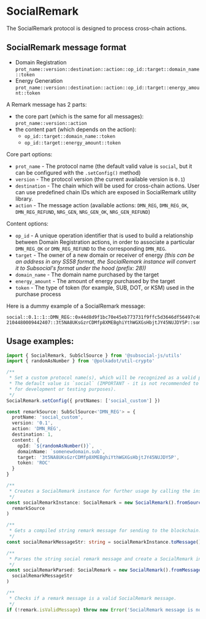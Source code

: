 # SocialRemark

The SocialRemark protocol is designed to process cross-chain actions.

## SocialRemark message format

- Domain Registration
  `prot_name::version::destination::action::op_id::target::domain_name::token`
- Energy Generation
  `prot_name::version::destination::action::op_id::target::energy_amount::token`

A Remark message has 2 parts:
- the core part (which is the same for all messages): `prot_name::version::action`
- the content part (which depends on the action):
  - `op_id::target::domain_name::token`
  - `op_id::target::energy_amount::token`

Core part options:
- `prot_name` - The protocol name (the default valid value is `social`, but it can be configured with the `.setConfig()` method)
- `version` - The protocol version (the current available version is `0.1`)
- `destination` - The chain which will be used for cross-chain actions. User can use predefined chain IDs which are
    exposed in SocialRemark utility library.
- `action` - The message action (available actions: `DMN_REG`, `DMN_REG_OK`, `DMN_REG_REFUND`, `NRG_GEN`, `NRG_GEN_OK`, `NRG_GEN_REFUND`)

Content options:
- `op_id` - A unique operation identifier that is used to build a relationship between Domain Registration actions, in order to associate a particular `DMN_REG_OK` or `DMN_REG_REFUND` to the corresponding `DMN_REG`.
- `target` - The owner of a new domain or receiver of energy _(this can be an address in any SS58 format, the SocialRemark instance will convert it to Subsocial's format under the hood (prefix: 28))_
- `domain_name` - The domain name purchased by the target
- `energy_amount` - The amount of energy purchased by the target
- `token` - The type of token (for example, SUB, DOT, or KSM) used in the purchase process

Here is a dummy example of a SocialRemark message:

```
social::0.1::1::DMN_REG::0x44d8d9f1bc70e45eb773731f9ffc5d3646df56497c40cdfff37c8ceb71fa2-2104480009442407::3t5NA8UKsGzrCDMfp8XMEBghiYthWGXGsHbjtJY45NUJDY5P::somenewdomain.sub::DOT
```

## Usage examples:

```typescript
import { SocialRemark, SubSclSource } from '@subsocial-js/utils'
import { randomAsNumber } from '@polkadot/util-crypto'

/**
 * Set a custom protocol name(s), which will be recognized as a valid protocol name.
 * The default value is `social` (IMPORTANT - it is not recommended to use the default value
 * for development or testing purposes).
 */
SocialRemark.setConfig({ protNames: ['social_custom'] })

const remarkSource: SubSclSource<'DMN_REG'> = {
  protName: 'social_custom',
  version: '0.1',
  action: 'DMN_REG',
  destination: 1,
  content: {
    opId: `${randomAsNumber()}`,
    domainName: `somenewdomain.sub`,
    target: '3t5NA8UKsGzrCDMfp8XMEBghiYthWGXGsHbjtJY45NUJDY5P',
    token: 'ROC'
  }
}

/**
 * Creates a SocialRemark instance for further usage by calling the instance methods.
 */
const socialRemarkInstance: SocialRemark = new SocialRemark().fromSource(
  remarkSource
)

/**
 * Gets a compiled string remark message for sending to the blockchain.
 */
const socialRemarkMessageStr: string = socialRemarkInstance.toMessage()

/**
 * Parses the string social remark message and create a SocialRemark instance.
 */
const socialRemarkParsed: SocialRemark = new SocialRemark().fromMessage(
  socialRemarkMessageStr
)

/**
 * Checks if a remark message is a valid SocialRemark message.
 */
if (!remark.isValidMessage) throw new Error('SocialRemark message is not valid.')
```
